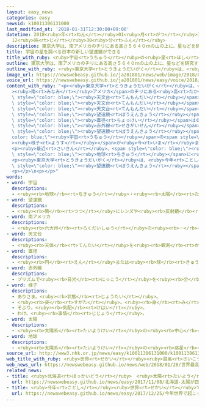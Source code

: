 ```yaml
---
layout: easy_news
categories: easy
newsid: k10011306131000
last_modified_at: '2018-01-31T12:30:00+09:00'
datetime: 2018<ruby>年<rt>ねん</rt></ruby>01<ruby>月<rt>がつ</rt></ruby>31<ruby>日<rt>にち</rt></ruby>
  12<ruby>時<rt>じ</rt></ruby>30<ruby>分<rt>ふん</rt></ruby>
description: 東京大学は、南アメリカのチリにある高さ５６４０ｍの山の上に、星などを研究するための天文台を建てています。
title: 宇宙の星を調べる日本の新しい望遠鏡ができる
title_with_ruby: <ruby>宇宙<rt>うちゅう</rt></ruby>の<ruby>星<rt>ほし</rt></ruby>を<ruby>調<rt>しら</rt></ruby>べる<ruby>日本<rt>にっぽん</rt></ruby>の<ruby>新<rt>あたら</rt></ruby>しい<ruby>望遠鏡<rt>ぼうえんきょう</rt></ruby>ができる
outline: 東京大学は、南アメリカのチリにある高さ５６４０ｍの山の上に、星などを研究するための天文台を建てています。
outline_with_ruby: <ruby>東京大学<rt>とうきょうだいがく</rt></ruby>は、<ruby>南<rt>みなみ</rt></ruby>アメリカのチリにある<ruby>高<rt>たか</rt></ruby>さ５６４０ｍの<ruby>山<rt>やま</rt></ruby>の<ruby>上<rt>うえ</rt></ruby>に、<ruby>星<rt>ほし</rt></ruby>などを<ruby>研究<rt>けんきゅう</rt></ruby>するための<ruby>天文台<rt>てんもんだい</rt></ruby>を<ruby>建<rt>た</rt></ruby>てています。
image_url: https://newswebeasy.github.io/ja201801/news/web/image/2018/01/28/K10011306131_1801281820_1801281823_01_02.jpg
voice_url: https://newswebeasy.github.io/ja201801/news/easy/voice/2018/01/31/k10011306131000.mp3
content_with_ruby: "<p><ruby>東京大学<rt>とうきょうだいがく</rt></ruby>は、<span style=\"color: blue;\"\
  ><ruby>南<rt>みなみ</rt></ruby>アメリカ</span>のチリにある<ruby>高<rt>たか</rt></ruby>さ５６４０ｍの<ruby>山<rt>やま</rt></ruby>の<ruby>上<rt>うえ</rt></ruby>に、<ruby>星<rt>ほし</rt></ruby>などを<ruby>研究<rt>けんきゅう</rt></ruby>するための<span\
  \ style=\"color: blue;\"><ruby>天文台<rt>てんもんだい</rt></ruby></span>を<ruby>建<rt>た</rt></ruby>てています。<ruby>世界<rt>せかい</rt></ruby>でいちばん<ruby>高<rt>たか</rt></ruby>い<ruby>所<rt>ところ</rt></ruby>にある<span\
  \ style=\"color: blue;\"><ruby>天文台<rt>てんもんだい</rt></ruby></span>です。</p>\n<p>この<span\
  \ style=\"color: blue;\"><ruby>天文台<rt>てんもんだい</rt></ruby></span>に<ruby>置<rt>お</rt></ruby>く<ruby>大<rt>おお</rt></ruby>きな<span\
  \ style=\"color: blue;\"><ruby>望遠鏡<rt>ぼうえんきょう</rt></ruby></span>が<ruby>兵庫県<rt>ひょうごけん</rt></ruby>の<ruby>工場<rt>こうじょう</rt></ruby>でできました。<ruby>長<rt>なが</rt></ruby>さは１５ｍ、<ruby>鏡<rt>かがみ</rt></ruby>の<span\
  \ style=\"color: blue;\"><ruby>直径<rt>ちょっけい</rt></ruby></span>は６．５ｍです。<ruby>人<rt>ひと</rt></ruby>の<ruby>目<rt>め</rt></ruby>で<ruby>見<rt>み</rt></ruby>えない<span\
  \ style=\"color: blue;\"><ruby>赤外線<rt>せきがいせん</rt></ruby></span>の<ruby>光<rt>ひかり</rt></ruby>を<ruby>調<rt>しら</rt></ruby>べることができる<ruby>新<rt>あたら</rt></ruby>しい<span\
  \ style=\"color: blue;\"><ruby>望遠鏡<rt>ぼうえんきょう</rt></ruby></span>で、<span style=\"\
  color: blue;\"><ruby>宇宙<rt>うちゅう</rt></ruby></span>の<span style=\"color: blue;\"\
  ><ruby>様子<rt>ようす</rt></ruby></span>が<ruby>今<rt>いま</rt></ruby>までよりはっきりわかります。</p>\n\
  <p><ruby>最近<rt>さいきん</rt></ruby>、<span style=\"color: blue;\"><ruby>太陽<rt>たいよう</rt></ruby></span>の<ruby>周<rt>まわ</rt></ruby>り<ruby>以外<rt>いがい</rt></ruby>でも<span\
  \ style=\"color: blue;\"><ruby>地球<rt>ちきゅう</rt></ruby></span>に<ruby>似<rt>に</rt></ruby>た<ruby>星<rt>ほし</rt></ruby>が<ruby>見<rt>み</rt></ruby>つかっています。<ruby>東京大学<rt>とうきょうだいがく</rt></ruby>は、このような<ruby>星<rt>ほし</rt></ruby>がどのようにできるかを<ruby>調<rt>しら</rt></ruby>べることができると<ruby>言<rt>い</rt></ruby>っています。</p>\n\
  <p><ruby>東京大学<rt>とうきょうだいがく</rt></ruby>は、<ruby>今年<rt>ことし</rt></ruby>の<ruby>夏<rt>なつ</rt></ruby>にこの<span\
  \ style=\"color: blue;\"><ruby>望遠鏡<rt>ぼうえんきょう</rt></ruby></span>をチリに<ruby>運<rt>はこ</rt></ruby>んで、<ruby>来年<rt>らいねん</rt></ruby>から<ruby>使<rt>つか</rt></ruby>うことにしています。</p>\n\
  <p></p>\n<p></p>"
words:
- word: 宇宙
  descriptions:
  - <ruby><rb>地球</rb><rt>ちきゅう</rt></ruby>・<ruby><rb>太陽</rb><rt>たいよう</rt></ruby>・<ruby><rb>星</rb><rt>ほし</rt></ruby>などのある、<ruby><rb>果</rb><rt>は</rt></ruby>てしなく<ruby><rb>広</rb><rt>ひろ</rt></ruby>い<ruby><rb>空間</rb><rt>くうかん</rt></ruby>のこと。<ruby><rb>地球</rb><rt>ちきゅう</rt></ruby>は<ruby><rb>太陽</rb><rt>たいよう</rt></ruby>を<ruby><rb>中心</rb><rt>ちゅうしん</rt></ruby>にして<ruby><rb>銀河系宇宙</rb><rt>ぎんがけいうちゅう</rt></ruby>にあり、この<ruby><rb>銀河系宇宙</rb><rt>ぎんがけいうちゅう</rt></ruby>のようなものがたくさん<ruby><rb>集</rb><rt>あつ</rt></ruby>まって<ruby><rb>宇宙</rb><rt>うちゅう</rt></ruby>を<ruby><rb>作</rb><rt>つく</rt></ruby>っている。
- word: 望遠鏡
  descriptions:
  - <ruby><rb>筒</rb><rt>つつ</rt></ruby>にレンズや<ruby><rb>反射鏡</rb><rt>はんしゃきょう</rt></ruby>をはめて、<ruby><rb>遠</rb><rt>とお</rt></ruby>くのものを<ruby><rb>大</rb><rt>おお</rt></ruby>きく<ruby><rb>見</rb><rt>み</rt></ruby>えるようにした<ruby><rb>装置</rb><rt>そうち</rt></ruby>。
- word: 南アメリカ
  descriptions:
  - <ruby><rb>六大州</rb><rt>ろくだいしゅう</rt></ruby>の<ruby><rb>一</rb><rt>ひと</rt></ruby>つ。<ruby><rb>南</rb><rt>みなみ</rt></ruby>アメリカ<ruby><rb>大陸</rb><rt>たいりく</rt></ruby>と、<ruby><rb>周辺</rb><rt>しゅうへん</rt></ruby>の<ruby><rb>島々</rb><rt>しまじま</rt></ruby>をふくむ<ruby><rb>地域</rb><rt>ちいき</rt></ruby>。<ruby><rb>東</rb><rt>ひがし</rt></ruby>は<ruby><rb>大西洋</rb><rt>たいせいよう</rt></ruby>、<ruby><rb>西</rb><rt>にし</rt></ruby>は<ruby><rb>太平洋</rb><rt>たいへいよう</rt></ruby>に<ruby><rb>面</rb><rt>めん</rt></ruby>し、<ruby><rb>北</rb><rt>きた</rt></ruby>は<ruby><rb>北</rb><rt>きた</rt></ruby>アメリカ<ruby><rb>大陸</rb><rt>たいりく</rt></ruby>につながる。ブラジル・アルゼンチン・チリなどの<ruby><rb>国</rb><rt>くに</rt></ruby>がある。<ruby><rb>南米</rb><rt>なんべい</rt></ruby>。
- word: 天文台
  descriptions:
  - <ruby><rb>天体</rb><rt>てんたい</rt></ruby>を<ruby><rb>観測</rb><rt>かんそく</rt></ruby>して、<ruby><rb>研究</rb><rt>けんきゅう</rt></ruby>をする<ruby><rb>所</rb><rt>ところ</rt></ruby>。
- word: 直径
  descriptions:
  - <ruby><rb>円</rb><rt>えん</rt></ruby>または<ruby><rb>球</rb><rt>きゅう</rt></ruby>の<ruby><rb>中心</rb><rt>ちゅうしん</rt></ruby>を<ruby><rb>通</rb><rt>とお</rt></ruby>って、<ruby><rb>円周</rb><rt>えんしゅう</rt></ruby>や<ruby><rb>球面上</rb><rt>きゅうめんじょう</rt></ruby>の<ruby><rb>二点</rb><rt>にてん</rt></ruby>を<ruby><rb>結</rb><rt>むす</rt></ruby>ぶ<ruby><rb>直線</rb><rt>ちょくせん</rt></ruby>。さしわたし。
- word: 赤外線
  descriptions:
  - プリズムで<ruby><rb>日光</rb><rt>にっこう</rt></ruby>を<ruby><rb>分</rb><rt>わ</rt></ruby>けたとき、<ruby><rb>赤色</rb><rt>あかいろ</rt></ruby>の<ruby><rb>外側</rb><rt>そとがわ</rt></ruby>に<ruby><rb>現</rb><rt>あらわ</rt></ruby>れる<ruby><rb>目</rb><rt>め</rt></ruby>に<ruby><rb>見</rb><rt>み</rt></ruby>えない<ruby><rb>光線</rb><rt>こうせん</rt></ruby>。<ruby><rb>物</rb><rt>もの</rt></ruby>を<ruby><rb>温</rb><rt>あたた</rt></ruby>めるので<ruby><rb>熱線</rb><rt>ねっせん</rt></ruby>ともいう。<ruby><rb>医療</rb><rt>いりょう</rt></ruby>・<ruby><rb>通信</rb><rt>つうしん</rt></ruby>・<ruby><rb>写真</rb><rt>しゃしん</rt></ruby>などに<ruby><rb>使</rb><rt>つか</rt></ruby>われる。
- word: 様子
  descriptions:
  - ありさま。<ruby><rb>状態</rb><rt>じょうたい</rt></ruby>。
  - <ruby><rb>姿</rb><rt>すがた</rt></ruby>。<ruby><rb>身</rb><rt>み</rt></ruby>なり。
  - そぶり。<ruby><rb>気配</rb><rt>けはい</rt></ruby>。
  - わけ。<ruby><rb>事情</rb><rt>じじょう</rt></ruby>。
- word: 太陽
  descriptions:
  - <ruby><rb>太陽系</rb><rt>たいようけい</rt></ruby>の<ruby><rb>中心</rb><rt>ちゅうしん</rt></ruby>で<ruby><rb>高</rb><rt>たか</rt></ruby>い<ruby><rb>熱</rb><rt>ねつ</rt></ruby>と<ruby><rb>光</rb><rt>ひかり</rt></ruby>を<ruby><rb>出</rb><rt>だ</rt></ruby>している<ruby><rb>星</rb><rt>ほし</rt></ruby>。<ruby><rb>地球</rb><rt>ちきゅう</rt></ruby>に<ruby><rb>熱</rb><rt>ねつ</rt></ruby>や<ruby><rb>光</rb><rt>ひかり</rt></ruby>をあたえ、<ruby><rb>生物</rb><rt>せいぶつ</rt></ruby>を<ruby><rb>育</rb><rt>そだ</rt></ruby>てる。お<ruby><rb>日</rb><rt>ひ</rt></ruby>さま。
- word: 地球
  descriptions:
  - <ruby><rb>太陽系</rb><rt>たいようけい</rt></ruby>の<ruby><rb>惑星</rb><rt>わくせい</rt></ruby>の<ruby><rb>一</rb><rt>ひと</rt></ruby>つ。<ruby><rb>太陽</rb><rt>たいよう</rt></ruby>から<ruby><rb>３番</rb><rt>さんばん</rt></ruby>めの<ruby><rb>星</rb><rt>ほし</rt></ruby>で、わたしたちが<ruby><rb>住</rb><rt>す</rt></ruby>んでいる<ruby><rb>天体</rb><rt>てんたい</rt></ruby>。<ruby><rb>自分</rb><rt>じぶん</rt></ruby>で<ruby><rb>回</rb><rt>まわ</rt></ruby>りながら（<ruby><rb>自転</rb><rt>じてん</rt></ruby>）、さらに<ruby><rb>太陽</rb><rt>たいよう</rt></ruby>の<ruby><rb>周</rb><rt>まわ</rt></ruby>りを３６５<ruby><rb>日</rb><rt>にち</rt></ruby>で<ruby><rb>回</rb><rt>まわ</rt></ruby>っている（<ruby><rb>公転</rb><rt>こうてん</rt></ruby>）。
source_url: http://www3.nhk.or.jp/news/easy/k10011306131000/k10011306131000.html
web_title_with_ruby: <ruby>世界<rt>せかい</rt></ruby><ruby>最高<rt>さいこう</rt></ruby><ruby>水準<rt>すいじゅん</rt></ruby>の<ruby>大型<rt>おおがた</rt></ruby><ruby>赤外線<rt>せきがいせん</rt></ruby><ruby>望遠鏡<rt>ぼうえんきょう</rt></ruby>が<ruby>完成<rt>かんせい</rt></ruby>
web_news_url: https://newswebeasy.github.io/news/web/2018/01/28/世界最高水準の大型赤外線望遠鏡が完成
related_news:
- title: <ruby>北海道<rt>ほっかいどう</rt></ruby>　<ruby>太陽<rt>たいよう</rt></ruby>が<ruby>四角<rt>しかく</rt></ruby>い<ruby>形<rt>かたち</rt></ruby>に<ruby>見<rt>み</rt></ruby>えた
  url: https://newswebeasy.github.io/news/easy/2017/11/08/北海道-太陽が四角い形に見えた
- title: <ruby>今年<rt>ことし</rt></ruby><ruby>世界<rt>せかい</rt></ruby>で<ruby>起<rt>お</rt></ruby>こった<ruby>地震<rt>じしん</rt></ruby>などの<ruby>災害<rt>さいがい</rt></ruby>の<ruby>被害<rt>ひがい</rt></ruby>は<ruby>約<rt>やく</rt></ruby>３５<ruby>兆<rt>ちょう</rt></ruby><ruby>円<rt>えん</rt></ruby>
  url: https://newswebeasy.github.io/news/easy/2017/12/25/今年世界で起こった地震などの災害の被害は約35兆円
...
```


